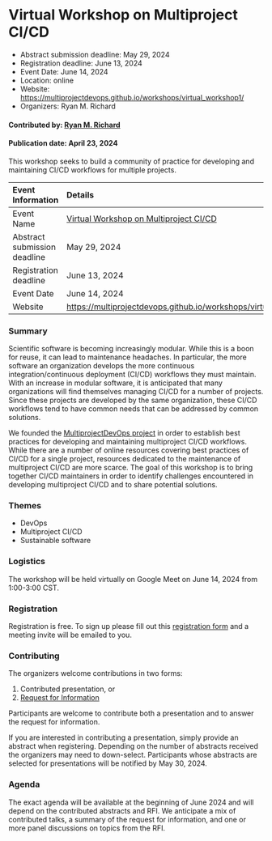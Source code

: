 # Virtual Workshop on Multiproject CI/CD

- Abstract submission deadline: May 29, 2024
- Registration deadline: June 13, 2024
- Event Date: June 14, 2024
- Location: online
- Website: https://multiprojectdevops.github.io/workshops/virtual_workshop1/
- Organizers: Ryan M. Richard

#### Contributed by: [Ryan M. Richard](https://github.com/ryanmrichard)

#### Publication date: April 23, 2024

<!-- deck text start --> 
This workshop seeks to build a community of practice for developing and maintaining CI/CD workflows for multiple projects.
<!-- deck text ends -->

Event Information | Details
:--- | :---			   
Event Name | [Virtual Workshop on Multiproject CI/CD](https://multiprojectdevops.github.io/workshops/virtual_workshop1/)
Abstract submission deadline | May 29, 2024
Registration deadline | June 13, 2024
Event Date | June 14, 2024
Website | https://multiprojectdevops.github.io/workshops/virtual_workshop1/


### Summary

Scientific software is becoming increasingly modular. While this is a boon for reuse, it can lead to maintenance headaches. In particular, the more software
an organization develops the more continuous integration/continuous deployment
(CI/CD) workflows they must maintain. With an increase in modular software,
it is anticipated that many organizations will find themselves managing CI/CD
for a number of projects. Since these projects are developed by the same 
organization, these CI/CD workflows tend to have common needs that can be
addressed by common solutions.

We founded the [MultiprojectDevOps project](https://multiprojectdevops.github.io) in order to establish best practices 
for developing and maintaining multiproject CI/CD workflows. While there are a
number of online resources covering best practices of CI/CD for a single 
project, resources dedicated to the maintenance of multiproject CI/CD are more 
scarce. The goal of this workshop is to bring together CI/CD maintainers in 
order to identify challenges encountered in developing multiproject CI/CD and to 
share potential solutions. 

### Themes

- DevOps
- Multiproject CI/CD
- Sustainable software

### Logistics

The workshop will be held virtually on Google Meet on June 14, 2024 from 1:00-3:00 CST.

### Registration

Registration is free. To sign up please fill out this [registration form](https://forms.gle/b4xwFW1UKa7GfySw7)
and a meeting invite will be emailed to you.

### Contributing

The organizers welcome contributions in two forms:

1. Contributed presentation, or
2. [Request for Information](https://forms.gle/sG1m1RF5PrhgvE9W7)

Participants are welcome to contribute both a presentation and to answer the 
request for information. 

If you are interested in contributing a presentation, simply provide an abstract
when registering. Depending on the number of abstracts received the organizers
may need to down-select. Participants whose abstracts are selected for
presentations will be notified by May 30, 2024.

### Agenda

The exact agenda will be available at the beginning of June 2024 and will depend on the contributed abstracts and RFI. We anticipate a mix of
contributed talks, a summary of the request for information, and one or more panel discussions on topics from the RFI.

<!---
Publish: yes
Topics: conferences and workshops, release and deployment, continuous integration testing
--->
